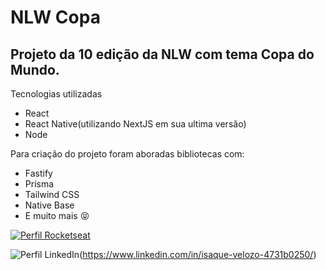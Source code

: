 # NLW Copa

## Projeto da 10 edição da NLW com tema Copa do Mundo.
Tecnologias utilizadas
  - React
  - React Native(utilizando NextJS em sua ultima versão)
  - Node

  Para criação do projeto foram aboradas bibliotecas com:
  - Fastify
  - Prisma
  - Tailwind CSS
  - Native Base
  - E muito mais :stuck_out_tongue_closed_eyes:
  
  


[![Perfil Rocketseat](https://img.shields.io/badge/Perfil-Rocketseat-blueviolet)](https://www.rocketseat.com.br)

![Perfil LinkedIn](https://img.shields.io/badge/Perfil-LinkedIn-blue)(https://www.linkedin.com/in/isaque-velozo-4731b0250/)

